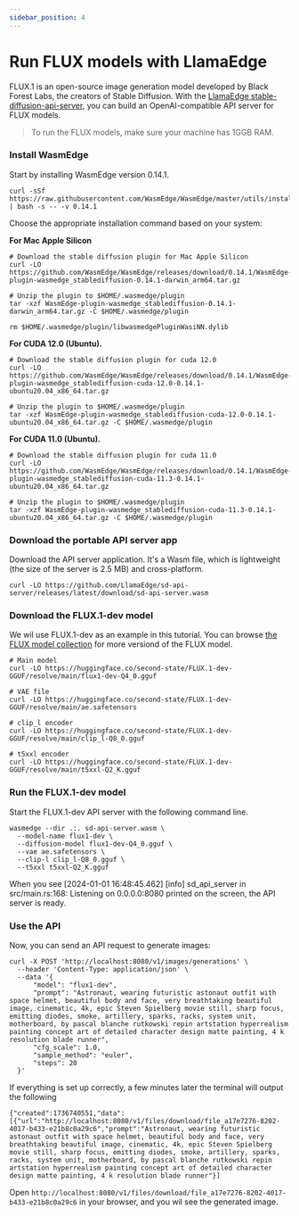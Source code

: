 ```yaml
---
sidebar_position: 4
---
```


# Run FLUX models with LlamaEdge


FLUX.1 is an open-source image generation model developed by Black Forest Labs, the creators of Stable Diffusion. With the [LlamaEdge stable-diffusion-api-server](https://github.com/LlamaEdge/sd-api-server), you can build an OpenAI-compatible API server for FLUX models.

> To run the FLUX models, make sure your machine has 1GGB RAM.


### Install WasmEdge 

Start by installing WasmEdge version 0.14.1.

```
curl -sSf https://raw.githubusercontent.com/WasmEdge/WasmEdge/master/utils/install_v2.sh | bash -s -- -v 0.14.1
```
Choose the appropriate installation command based on your system:

**For Mac Apple Silicon**

```
# Download the stable diffusion plugin for Mac Apple Silicon
curl -LO https://github.com/WasmEdge/WasmEdge/releases/download/0.14.1/WasmEdge-plugin-wasmedge_stablediffusion-0.14.1-darwin_arm64.tar.gz

# Unzip the plugin to $HOME/.wasmedge/plugin
tar -xzf WasmEdge-plugin-wasmedge_stablediffusion-0.14.1-darwin_arm64.tar.gz -C $HOME/.wasmedge/plugin

rm $HOME/.wasmedge/plugin/libwasmedgePluginWasiNN.dylib
```

**For CUDA 12.0 (Ubuntu).** 

```
# Download the stable diffusion plugin for cuda 12.0
curl -LO https://github.com/WasmEdge/WasmEdge/releases/download/0.14.1/WasmEdge-plugin-wasmedge_stablediffusion-cuda-12.0-0.14.1-ubuntu20.04_x86_64.tar.gz

# Unzip the plugin to $HOME/.wasmedge/plugin
tar -xzf WasmEdge-plugin-wasmedge_stablediffusion-cuda-12.0-0.14.1-ubuntu20.04_x86_64.tar.gz -C $HOME/.wasmedge/plugin
```

**For CUDA 11.0 (Ubuntu).** 

```
# Download the stable diffusion plugin for cuda 11.0
curl -LO https://github.com/WasmEdge/WasmEdge/releases/download/0.14.1/WasmEdge-plugin-wasmedge_stablediffusion-cuda-11.3-0.14.1-ubuntu20.04_x86_64.tar.gz

# Unzip the plugin to $HOME/.wasmedge/plugin
tar -xzf WasmEdge-plugin-wasmedge_stablediffusion-cuda-11.3-0.14.1-ubuntu20.04_x86_64.tar.gz -C $HOME/.wasmedge/plugin
```

### Download the portable API server app

Download the API server application. It's a Wasm file, which is lightweight (the size of the server is 2.5 MB) and cross-platform.

```
curl -LO https://github.com/LlamaEdge/sd-api-server/releases/latest/download/sd-api-server.wasm
```

### Download the FLUX.1-dev model

We wil use FLUX.1-dev as an example in this tutorial. You can browse [the FLUX model collection](https://huggingface.co/collections/second-state/flux1-gguf-models-66f49625512c24f4b5b36cce) for more versiond of the FLUX model.

```
# Main model
curl -LO https://huggingface.co/second-state/FLUX.1-dev-GGUF/resolve/main/flux1-dev-Q4_0.gguf

# VAE file
curl -LO https://huggingface.co/second-state/FLUX.1-dev-GGUF/resolve/main/ae.safetensors

# clip_l encoder
curl -LO https://huggingface.co/second-state/FLUX.1-dev-GGUF/resolve/main/clip_l-Q8_0.gguf

# t5xxl encoder
curl -LO https://huggingface.co/second-state/FLUX.1-dev-GGUF/resolve/main/t5xxl-Q2_K.gguf
```


### Run the FLUX.1-dev model

Start the FLUX.1-dev API server with the following command line.

```
wasmedge --dir .:. sd-api-server.wasm \
  --model-name flux1-dev \
  --diffusion-model flux1-dev-Q4_0.gguf \
  --vae ae.safetensors \
  --clip-l clip_l-Q8_0.gguf \
  --t5xxl t5xxl-Q2_K.gguf
```

When you see [2024-01-01 16:48:45.462] [info] sd_api_server in src/main.rs:168: Listening on 0.0.0.0:8080 printed on the screen, the API server is ready.

### Use the API

Now, you can send an API request to generate images:

```
curl -X POST 'http://localhost:8080/v1/images/generations' \
  --header 'Content-Type: application/json' \
  --data '{
      "model": "flux1-dev",
      "prompt": "Astronaut, wearing futuristic astonaut outfit with space helmet, beautiful body and face, very breathtaking beautiful image, cinematic, 4k, epic Steven Spielberg movie still, sharp focus, emitting diodes, smoke, artillery, sparks, racks, system unit, motherboard, by pascal blanche rutkowski repin artstation hyperrealism painting concept art of detailed character design matte painting, 4 k resolution blade runner",
      "cfg_scale": 1.0,
      "sample_method": "euler",
      "steps": 20
  }'
```

If everything is set up correctly, a few minutes later the terminal will output the following

```
{"created":1736740551,"data":[{"url":"http://localhost:8080/v1/files/download/file_a17e7276-8202-4017-b433-e21b8c0a29c6","prompt":"Astronaut, wearing futuristic astonaut outfit with space helmet, beautiful body and face, very breathtaking beautiful image, cinematic, 4k, epic Steven Spielberg movie still, sharp focus, emitting diodes, smoke, artillery, sparks, racks, system unit, motherboard, by pascal blanche rutkowski repin artstation hyperrealism painting concept art of detailed character design matte painting, 4 k resolution blade runner"}]
```

Open `http://localhost:8080/v1/files/download/file_a17e7276-8202-4017-b433-e21b8c0a29c6` in your browser, and you wil see the generated image.

